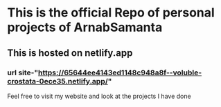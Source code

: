 # This is the official Repo of personal projects of ArnabSamanta

## This is hosted on netlify.app

### url site-"https://65644ee4143ed1148c948a8f--voluble-crostata-0ece35.netlify.app/"

<p>Feel free to visit my website and look at the projects I have done</p>
